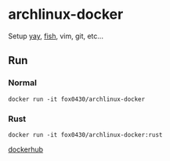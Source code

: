 # archlinux-docker

Setup [yay](https://github.com/Jguer/yay), [fish](https://fishshell.com), vim, git, etc...

## Run

### Normal
```
docker run -it fox0430/archlinux-docker
```

### Rust
```
docker run -it fox0430/archlinux-docker:rust

```

[dockerhub](https://hub.docker.com/repository/docker/fox0430/archlinux-docker)
